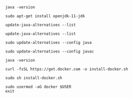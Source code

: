 ```
java -version
```

```
sudo apt-get install openjdk-11-jdk
```


```
update-java-alternatives --list
```

```
update-java-alternatives --list
```

```
sudo update-alternatives --config java
```

```
sudo update-alternatives --config javac
```

```
java -version
```

```
curl -fsSL https://get.docker.com -o install-docker.sh
```

```
sudo sh install-docker.sh
```

```
sudo usermod -aG docker $USER
exit
```
